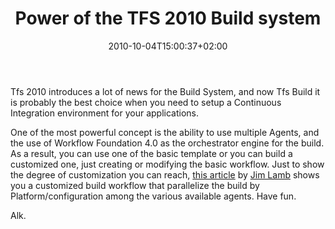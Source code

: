 ﻿---
title: "Power of the TFS 2010 Build system"
description: ""
date: 2010-10-04T15:00:37+02:00
draft: false
tags: [TFS Build]
categories: [Team Foundation Server]
---
Tfs 2010 introduces a lot of news for the Build System, and now Tfs Build it is probably the best choice when you need to setup a Continuous Integration environment for your applications.

One of the most powerful concept is the ability to use multiple Agents, and the use of Workflow Foundation 4.0 as the orchestrator engine for the build. As a result, you can use one of the basic template or you can build a customized one, just creating or modifying the basic workflow. Just to show the degree of customization you can reach, [this article](http://blogs.msdn.com/b/jimlamb/archive/2010/09/14/parallelized-builds-with-tfs2010.aspx) by [Jim Lamb](http://blogs.msdn.com/b/jimlamb/) shows you a customized build workflow that parallelize the build by Platform/configuration among the various available agents. Have fun.

Alk.
